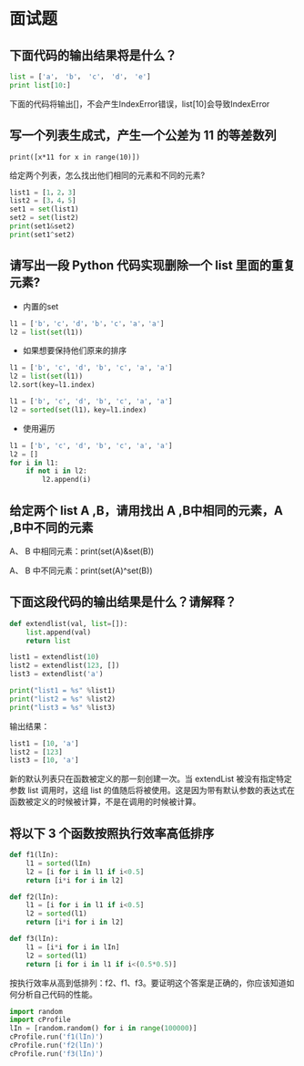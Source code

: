 # 面试题

## 下面代码的输出结果将是什么？

```python
list = ['a'， 'b'， 'c'， 'd'， 'e']
print list[10:]
```

下面的代码将输出\[\]，不会产生IndexError错误，list\[10\]会导致IndexError

## 写一个列表生成式，产生一个公差为 11 的等差数列

`print([x*11 for x in range(10)])`

给定两个列表，怎么找出他们相同的元素和不同的元素?

```python
list1 = [1，2，3]
list2 = [3，4，5]
set1 = set(list1)
set2 = set(list2)
print(set1&set2)
print(set1^set2)
```

## 请写出一段 Python 代码实现删除一个 list 里面的重复元素?

* 内置的set

```python
l1 = ['b'，'c'，'d'，'b'，'c'，'a'，'a']
l2 = list(set(l1))
```

* 如果想要保持他们原来的排序

```python
l1 = ['b', 'c', 'd', 'b', 'c', 'a', 'a']
l2 = list(set(l1))
l2.sort(key=l1.index)
```

```python
l1 = ['b', 'c', 'd', 'b', 'c', 'a', 'a']
l2 = sorted(set(l1)，key=l1.index)
```

* 使用遍历

```python
l1 = ['b', 'c', 'd', 'b', 'c', 'a', 'a']
l2 = []
for i in l1:
    if not i in l2:
        l2.append(i)
```

## 给定两个 list A ,B，请用找出 A ,B中相同的元素，A ,B中不同的元素

A、 B 中相同元素：print\(set\(A\)&set\(B\)\)

A、 B 中不同元素：print\(set\(A\)^set\(B\)\)

## 下面这段代码的输出结果是什么？请解释？

```python
def extendlist(val, list=[]):
    list.append(val)
    return list

list1 = extendlist(10)
list2 = extendlist(123, [])
list3 = extendlist('a')

print("list1 = %s" %list1)
print("list2 = %s" %list2)
print("list3 = %s" %list3)
```

输出结果：

```python
list1 = [10, 'a']
list2 = [123]
list3 = [10, 'a']
```

新的默认列表只在函数被定义的那一刻创建一次。当 extendList 被没有指定特定参数 list 调用时，这组 list 的值随后将被使用。这是因为带有默认参数的表达式在函数被定义的时候被计算，不是在调用的时候被计算。

## 将以下 3 个函数按照执行效率高低排序

```python
def f1(lIn):
    l1 = sorted(lIn)
    l2 = [i for i in l1 if i<0.5]
    return [i*i for i in l2]

def f2(lIn):
    l1 = [i for i in l1 if i<0.5]
    l2 = sorted(l1)
    return [i*i for i in l2]

def f3(lIn):
    l1 = [i*i for i in lIn]
    l2 = sorted(l1)
    return [i for i in l1 if i<(0.5*0.5)]
```

按执行效率从高到低排列：f2、f1、f3。要证明这个答案是正确的，你应该知道如何分析自己代码的性能。 

```python
import random
import cProfile
lIn = [random.random() for i in range(100000)]
cProfile.run('f1(lIn)')
cProfile.run('f2(lIn)')
cProfile.run('f3(lIn)')
```

